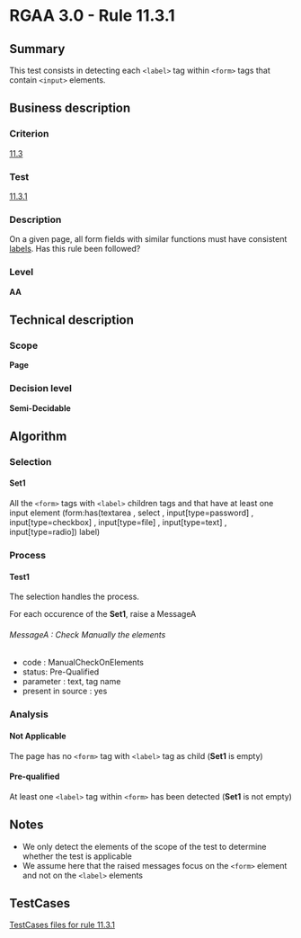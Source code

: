 # RGAA 3.0 -  Rule 11.3.1

## Summary

This test consists in detecting each `<label>` tag within `<form>` tags that contain `<input>` elements.

## Business description

### Criterion

[11.3](http://asqatasun.github.io/RGAA--3.0--EN/RGAA3.0_Criteria_English_version_v1.html#crit-11-3)

### Test

[11.3.1](http://asqatasun.github.io/RGAA--3.0--EN/RGAA3.0_Criteria_English_version_v1.html#test-11-3-1)

### Description
On a given page, all form fields with similar functions must have consistent  <a href="http://asqatasun.github.io/RGAA--3.0--EN/RGAA3.0_Glossary_English_version_v1.html#mEtiquette">labels</a>. Has this rule been followed? 


### Level

**AA**

## Technical description

### Scope

**Page**

### Decision level

**Semi-Decidable**

## Algorithm

### Selection

#### Set1

All the `<form>` tags with `<label>` children tags and that have at least one input element (form:has(textarea , select , input[type=password] , input[type=checkbox] , input[type=file] , input[type=text] , input[type=radio]) label)

### Process

#### Test1

The selection handles the process.

For each occurence of the **Set1**, raise a MessageA

###### MessageA : Check Manually the elements

-   code : ManualCheckOnElements
-   status: Pre-Qualified
-   parameter : text, tag name
-   present in source : yes

### Analysis

#### Not Applicable

The page has no `<form>` tag with `<label>` tag as child (**Set1** is empty)

#### Pre-qualified

At least one `<label>` tag within `<form>` has been detected (**Set1** is not empty)

## Notes

-   We only detect the elements of the scope of the test to determine
    whether the test is applicable
-   We assume here that the raised messages focus on the `<form>` element
    and not on the `<label>` elements




##  TestCases 

[TestCases files for rule 11.3.1](https://github.com/Asqatasun/Asqatasun/tree/master/rules/rules-rgaa3.0/src/test/resources/testcases/rgaa30/Rgaa30Rule110301/) 


